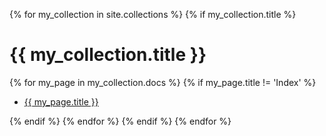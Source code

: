 {% for my_collection in site.collections %}
{% if my_collection.title %}
<h1 class="page-heading">{{ my_collection.title }}</h1>
{% for my_page in my_collection.docs %}
{% if my_page.title != 'Index' %}
<ul class="collection-page">
    <li><a class="page-link" href="{{ my_page.url | prepend: site.baseurl }}">{{ my_page.title }}</a></li>
</ul>
{% endif %}
{% endfor %}
{% endif %}
{% endfor %}

